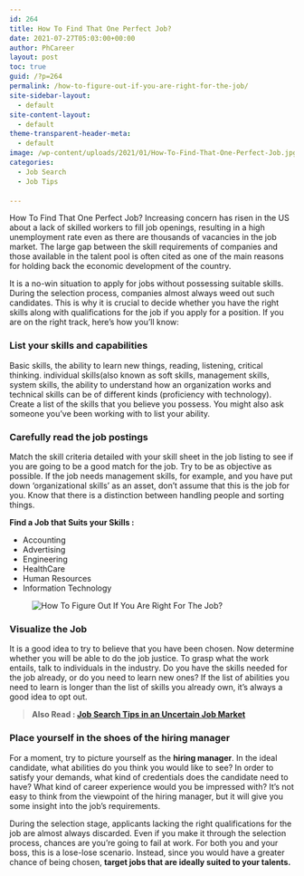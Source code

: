 ```yaml
---
id: 264
title: How To Find That One Perfect Job?
date: 2021-07-27T05:03:00+00:00
author: PhCareer
layout: post
toc: true
guid: /?p=264
permalink: /how-to-figure-out-if-you-are-right-for-the-job/
site-sidebar-layout:
  - default
site-content-layout:
  - default
theme-transparent-header-meta:
  - default
image: /wp-content/uploads/2021/01/How-To-Find-That-One-Perfect-Job.jpg
categories:
  - Job Search
  - Job Tips

---
```



How To Find That One Perfect Job? Increasing concern has risen in the US about a lack of skilled workers to fill job openings, resulting in a high unemployment rate even as there are thousands of vacancies in the job market. The large gap between the skill requirements of companies and those available in the talent pool is often cited as one of the main reasons for holding back the economic development of the country.

It is a no-win situation to apply for jobs without possessing suitable skills. During the selection process, companies almost always weed out such candidates. This is why it is crucial to decide whether you have the right skills along with qualifications for the job if you apply for a position. If you are on the right track, here&#8217;s how you&#8217;ll know:

### **List your skills and capabilities**

Basic skills, the ability to learn new things, reading, listening, critical thinking. individual skills(also known as soft skills, management skills, system skills, the ability to understand how an organization works and technical skills can be of different kinds (proficiency with technology). Create a list of the skills that you believe you possess. You might also ask someone you&#8217;ve been working with to list your ability.

### **Carefully read the job postings**

Match the skill criteria detailed with your skill sheet in the job listing to see if you are going to be a good match for the job. Try to be as objective as possible. If the job needs management skills, for example, and you have put down &#8216;organizational skills&#8217; as an asset, don&#8217;t assume that this is the job for you. Know that there is a distinction between handling people and sorting things.

**Find a Job that Suits your Skills :**


  * Accounting
  * Advertising
  * Engineering
  * HealthCare
  * Human Resources
  * Information Technology
  
  <figure class="wp-block-image size-large is-resized">

<img loading="lazy" src="/wp-content/uploads/2021/01/job-skills-1024x594.jpg" alt="How To Figure Out If You Are Right For The Job?" class="wp-image-265" width="667" height="386" srcset="/wp-content/uploads/2021/01/job-skills-1024x594.jpg 1024w, /wp-content/uploads/2021/01/job-skills-300x174.jpg 300w, /wp-content/uploads/2021/01/job-skills-768x445.jpg 768w, /wp-content/uploads/2021/01/job-skills.jpg 1200w" sizes="(max-width: 667px) 100vw, 667px" /> </figure> 

### **Visualize the Job**

It is a good idea to try to believe that you have been chosen. Now determine whether you will be able to do the job justice. To grasp what the work entails, talk to individuals in the industry. Do you have the skills needed for the job already, or do you need to learn new ones? If the list of abilities you need to learn is longer than the list of skills you already own, it&#8217;s always a good idea to opt out.

<blockquote class="wp-block-quote">
  <p>
    <strong>Also Read : <a href="/job-search-tips-in-an-uncertain-job-market/">Job Search Tips in an Uncertain Job Market</a></strong>
  </p>
</blockquote>

### **Place yourself in the shoes of the hiring manager**

For a moment, try to picture yourself as the **hiring manager**. In the ideal candidate, what abilities do you think you would like to see? In order to satisfy your demands, what kind of credentials does the candidate need to have? What kind of career experience would you be impressed with? It&#8217;s not easy to think from the viewpoint of the hiring manager, but it will give you some insight into the job&#8217;s requirements.

During the selection stage, applicants lacking the right qualifications for the job are almost always discarded. Even if you make it through the selection process, chances are you&#8217;re going to fail at work. For both you and your boss, this is a lose-lose scenario. Instead, since you would have a greater chance of being chosen,  **target jobs that are ideally suited to your talents.** 

 
